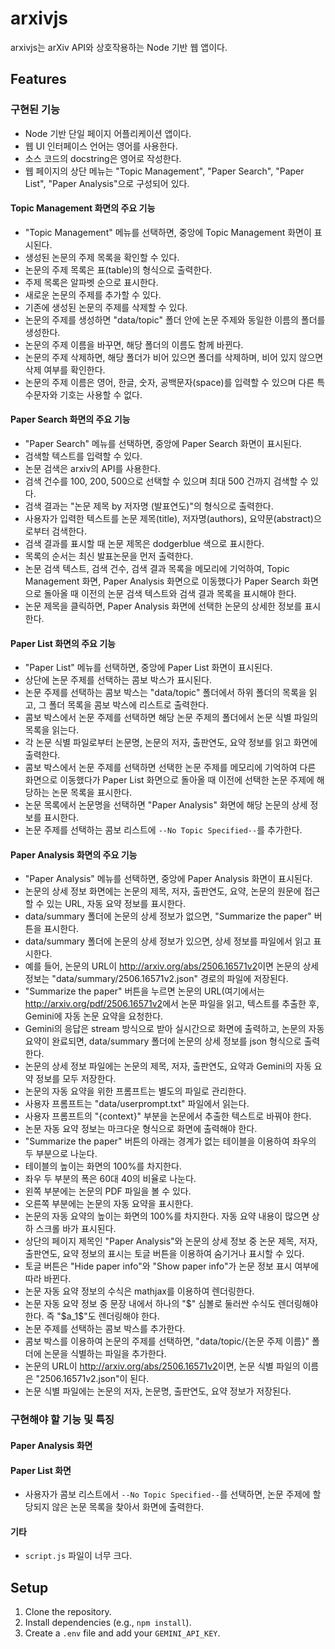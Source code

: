 # arxivjs

arxivjs는 arXiv API와 상호작용하는 Node 기반 웹 앱이다.

## Features

### 구현된 기능

* Node 기반 단일 페이지 어플리케이션 앱이다.
* 웹 UI 인터페이스 언어는 영어를 사용한다.
* 소스 코드의 docstring은 영어로 작성한다.
* 웹 페이지의 상단 메뉴는 "Topic Management", "Paper Search", "Paper List", "Paper Analysis"으로 구성되어 있다.

#### Topic Management 화면의 주요 기능

* "Topic Management" 메뉴를 선택하면, 중앙에 Topic Management 화면이 표시된다.
* 생성된 논문의 주제 목록을 확인할 수 있다.
* 논문의 주제 목록은 표(table)의 형식으로 출력한다.
* 주제 목록은 알파벳 순으로 표시한다.
* 새로운 논문의 주제를 추가할 수 있다.
* 기존에 생성된 논문의 주제를 삭제할 수 있다.
* 논문의 주제를 생성하면 "data/topic" 폴더 안에 논문 주제와 동일한 이름의 폴더를 생성한다.
* 논문의 주제 이름을 바꾸면, 해당 폴더의 이름도 함께 바뀐다.
* 논문의 주제 삭제하면, 해당 폴더가 비어 있으면 폴더를 삭제하며, 비어 있지 않으면 삭제 여부를 확인한다.
* 논문의 주제 이름은 영어, 한글, 숫자, 공백문자(space)를 입력할 수 있으며 다른 특수문자와 기호는 사용할 수 없다.

#### Paper Search 화면의 주요 기능

* "Paper Search" 메뉴를 선택하면, 중앙에 Paper Search 화면이 표시된다.
* 검색할 텍스트를 입력할 수 있다.
* 논문 검색은 arxiv의 API를 사용한다.
* 검색 건수를 100, 200, 500으로 선택할 수 있으며 최대 500 건까지 검색할 수 있다.
* 검색 결과는 "논문 제목 by 저자명 (발표연도)"의 형식으로 출력한다.
* 사용자가 입력한 텍스트를 논문 제목(title), 저자명(authors), 요약문(abstract)으로부터 검색한다.
* 검색 결과를 표시할 때 논문 제목은 dodgerblue 색으로 표시한다.
* 목록의 순서는 최신 발표논문을 먼저 출력한다.
* 논문 검색 텍스트, 검색 건수, 검색 결과 목록을 메모리에 기억하여, Topic Management 화면, Paper Analysis 화면으로 이동했다가 Paper Search 화면으로 돌아올 때 이전의 논문 검색 텍스트와 검색 결과 목록을 표시해야 한다.
* 논문 제목을 클릭하면, Paper Analysis 화면에 선택한 논문의 상세한 정보를 표시한다.

#### Paper List 화면의 주요 기능

* "Paper List" 메뉴를 선택하면, 중앙에 Paper List 화면이 표시된다.
* 상단에 논문 주제를 선택하는 콤보 박스가 표시된다.
* 논문 주제를 선택하는 콤보 박스는 "data/topic" 폴더에서 하위 폴더의 목록을 읽고, 그 폴더 목록을 콤보 박스에 리스트로 출력한다.
* 콤보 박스에서 논문 주제를 선택하면 해당 논문 주제의 폴더에서 논문 식별 파일의 목록을 읽는다.
* 각 논문 식별 파일로부터 논문명, 논문의 저자, 출판연도, 요약 정보를 읽고 화면에 출력한다.
* 콤보 박스에서 논문 주제를 선택하면 선택한 논문 주제를 메모리에 기억하여 다른 화면으로 이동했다가 Paper List 화면으로 돌아올 때 이전에 선택한 논문 주제에 해당하는 논문 목록을 표시한다.
* 논문 목록에서 논문명을 선택하면 "Paper Analysis" 화면에 해당 논문의 상세 정보를 표시한다.
* 논문 주제를 선택하는 콤보 리스트에 `--No Topic Specified--`를 추가한다.

#### Paper Analysis 화면의 주요 기능

* "Paper Analysis" 메뉴를 선택하면, 중앙에 Paper Analysis 화면이 표시된다.
* 논문의 상세 정보 화면에는 논문의 제목, 저자, 출판연도, 요약, 논문의 원문에 접근할 수 있는 URL, 자동 요약 정보를 표시한다.
* data/summary 폴더에 논문의 상세 정보가 없으면, "Summarize the paper" 버튼을 표시한다.
* data/summary 폴더에 논문의 상세 정보가 있으면, 상세 정보를 파일에서 읽고 표시한다.
* 예를 들어, 논문의 URL이 <http://arxiv.org/abs/2506.16571v2>이면 논문의 상세 정보는 "data/summary/2506.16571v2.json" 경로의 파일에 저장된다.
* "Summarize the paper" 버튼을 누르면 논문의 URL(여기에서는 <http://arxiv.org/pdf/2506.16571v2>에서 논문 파일을 읽고, 텍스트를 추출한 후, Gemini에 자동 논문 요약을 요청한다.
* Gemini의 응답은 stream 방식으로 받아 실시간으로 화면에 출력하고, 논문의 자동 요약이 완료되면, data/summary 폴더에 논문의 상세 정보를 json 형식으로 출력한다.
* 논문의 상세 정보 파일에는 논문의 제목, 저자, 출판연도, 요약과 Gemini의 자동 요약 정보를 모두 저장한다.
* 논문의 자동 요약을 위한 프롬프트는 별도의 파일로 관리한다.
* 사용자 프롬프트는 "data/userprompt.txt" 파일에서 읽는다.
* 사용자 프롬프트의 "{context}" 부분을 논문에서 추출한 텍스트로 바꿔야 한다.
* 논문 자동 요약 정보는 마크다운 형식으로 화면에 출력해야 한다.
* "Summarize the paper" 버튼의 아래는 경계가 없는 테이블을 이용하여 좌우의 두 부분으로 나눈다.
* 테이블의 높이는 화면의 100%를 차지한다.
* 좌우 두 부분의 폭은 60대 40의 비율로 나눈다.
* 왼쪽 부분에는 논문의 PDF 파일을 볼 수 있다.
* 오른쪽 부분에는 논문의 자동 요약을 표시한다.
* 논문의 자동 요약의 높이는 화면의 100%를 차지한다. 자동 요약 내용이 많으면 상하 스크롤 바가 표시된다.
* 상단의 페이지 제목인 "Paper Analysis"와 논문의 상세 정보 중 논문 제목, 저자, 출판연도, 요약 정보의 표시는 토글 버튼을 이용하여 숨기거나 표시할 수 있다.
* 토글 버튼은 "Hide paper info"와 "Show paper info"가 논문 정보 표시 여부에 따라 바뀐다.
* 논문 자동 요약 정보의 수식은 mathjax를 이용하여 렌더링한다.
* 논문 자동 요약 정보 중 문장 내에서 하나의 "$" 심볼로 둘러싼 수식도 렌더링해야 한다. 즉 "$a_1$"도 렌더링해야 한다.
* 논문 주제를 선택하는 콤보 박스를 추가한다.
* 콤보 박스를 이용하여 논문의 주제를 선택하면, "data/topic/{논문 주제 이름}" 폴더에 논문을 식별하는 파일을 추가한다.
* 논문의 URL이 <http://arxiv.org/abs/2506.16571v2>이면, 논문 식별 파일의 이름은 "2506.16571v2.json"이 된다.
* 논문 식별 파일에는 논문의 저자, 논문명, 출판연도, 요약 정보가 저장된다.

### 구현해야 할 기능 및 특징

#### Paper Analysis 화면

#### Paper List 화면

* 사용자가 콤보 리스트에서 `--No Topic Specified--`를 선택하면, 논문 주제에 할당되지 않은 논문 목록을 찾아서 화면에 출력한다.

#### 기타

* `script.js` 파일이 너무 크다.

## Setup

1. Clone the repository.
2. Install dependencies (e.g., `npm install`).
3. Create a `.env` file and add your `GEMINI_API_KEY`.
